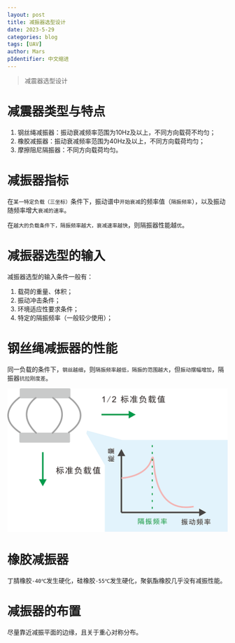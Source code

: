 ```yaml
---
layout: post
title: 减振器选型设计
date: 2023-5-29
categories: blog
tags: [UAV]
author: Mars
pIdentifier: 中文缩进
---
```


> 减震器选型设计

# 减震器类型与特点

1. 钢丝绳减振器：振动衰减频率范围为10Hz及以上，不同方向载荷不均匀；
2. 橡胶减振器：振动衰减频率范围为40Hz及以上，不同方向载荷均匀；
3. 摩擦阻尼隔振器：不同方向载荷均匀。

# 减振器指标

在`某一特定负载（三坐标）`条件下，振动谱中`开始衰减`的频率值（`隔振频率`），以及振动随频率增大`衰减的速率`。

在`越大的负载条件下，隔振频率越大，衰减速率越快`，则隔振器性能越`优`。

# 减振器选型的输入

减振器选型的输入条件一般有：

1. 载荷的重量、体积；
2. 振动冲击条件；
3. 环境适应性要求条件；
4. 特定的隔振频率（一般较少使用）；

# 钢丝绳减振器的性能

同一负载的条件下，`钢丝越细`，则`隔振频率越低，隔振的范围越大`，但`振动摆幅增加`，隔振器`抗拉刚度差`。

![钢丝绳减振器](/assets/posts/73.png)

# 橡胶减振器

丁腈橡胶`-40℃`发生硬化，硅橡胶`-55℃`发生硬化，聚氨酯橡胶几乎没有减振性能。

# 减振器的布置

尽量靠近减振平面的边缘，且关于重心对称分布。